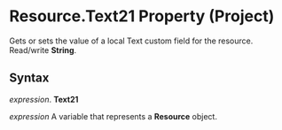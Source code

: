 
# Resource.Text21 Property (Project)

Gets or sets the value of a local Text custom field for the resource. Read/write  **String**.


## Syntax

 _expression_. **Text21**

 _expression_ A variable that represents a **Resource** object.

